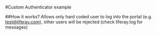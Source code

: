 #Custom Authenticator example

##How it works?
Allows only hard coded user to log into the portal (e.g. test@liferay.com),
other users will be rejected (check liferay.log for messages)
